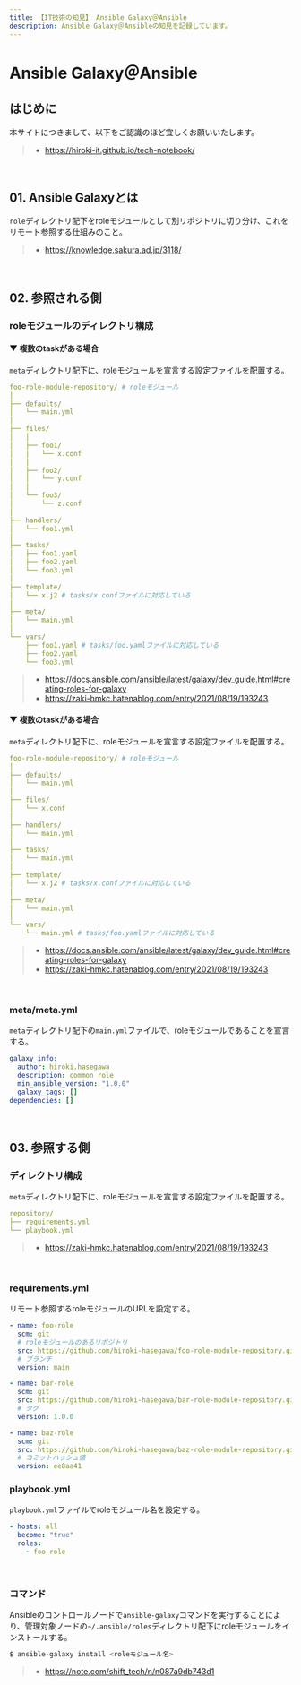 ```yaml
---
title: 【IT技術の知見】 Ansible Galaxy＠Ansible
description: Ansible Galaxy＠Ansibleの知見を記録しています。
---
```


# Ansible Galaxy＠Ansible

## はじめに

本サイトにつきまして、以下をご認識のほど宜しくお願いいたします。

> - https://hiroki-it.github.io/tech-notebook/

<br>

## 01. Ansible Galaxyとは

`role`ディレクトリ配下をroleモジュールとして別リポジトリに切り分け、これをリモート参照する仕組みのこと。

> - https://knowledge.sakura.ad.jp/3118/

<br>

## 02. 参照される側

### roleモジュールのディレクトリ構成

#### ▼ 複数のtaskがある場合

`meta`ディレクトリ配下に、roleモジュールを宣言する設定ファイルを配置する。

```yaml
foo-role-module-repository/ # roleモジュール
│
├── defaults/
│   └── main.yml
│
├── files/
│   │
│   ├── foo1/
│   │   └── x.conf
│   │
│   ├── foo2/
│   │   └── y.conf
│   │
│   └── foo3/
│       └── z.conf
│
├── handlers/
│   └── foo1.yml
│
├── tasks/
│   ├── foo1.yaml
│   ├── foo2.yaml
│   └── foo3.yml
│
├── template/
│   └── x.j2 # tasks/x.confファイルに対応している
│
├── meta/
│   └── main.yml
│
└── vars/
    ├── foo1.yaml # tasks/foo.yamlファイルに対応している
    ├── foo2.yaml
    └── foo3.yml
```

> - https://docs.ansible.com/ansible/latest/galaxy/dev_guide.html#creating-roles-for-galaxy
> - https://zaki-hmkc.hatenablog.com/entry/2021/08/19/193243

#### ▼ 複数のtaskがある場合

`meta`ディレクトリ配下に、roleモジュールを宣言する設定ファイルを配置する。

```yaml
foo-role-module-repository/ # roleモジュール
│
├── defaults/
│   └── main.yml
│
├── files/
│   └── x.conf
│
├── handlers/
│   └── main.yml
│
├── tasks/
│   └── main.yml
│
├── template/
│   └── x.j2 # tasks/x.confファイルに対応している
│
├── meta/
│   └── main.yml
│
└── vars/
    └── main.yml # tasks/foo.yamlファイルに対応している
```

> - https://docs.ansible.com/ansible/latest/galaxy/dev_guide.html#creating-roles-for-galaxy
> - https://zaki-hmkc.hatenablog.com/entry/2021/08/19/193243

<br>

### meta/meta.yml

`meta`ディレクトリ配下の`main.yml`ファイルで、roleモジュールであることを宣言する。

```yaml
galaxy_info:
  author: hiroki.hasegawa
  description: common role
  min_ansible_version: "1.0.0"
  galaxy_tags: []
dependencies: []
```

<br>

## 03. 参照する側

### ディレクトリ構成

`meta`ディレクトリ配下に、roleモジュールを宣言する設定ファイルを配置する。

```yaml
repository/
├── requirements.yml
└── playbook.yml
```

> - https://zaki-hmkc.hatenablog.com/entry/2021/08/19/193243

<br>

### requirements.yml

リモート参照するroleモジュールのURLを設定する。

```yaml
- name: foo-role
  scm: git
  # roleモジュールのあるリポジトリ
  src: https://github.com/hiroki-hasegawa/foo-role-module-repository.git
  # ブランチ
  version: main

- name: bar-role
  scm: git
  src: https://github.com/hiroki-hasegawa/bar-role-module-repository.git
  # タグ
  version: 1.0.0

- name: baz-role
  scm: git
  src: https://github.com/hiroki-hasegawa/baz-role-module-repository.git
  # コミットハッシュ値
  version: ee8aa41
```

### playbook.yml

`playbook.yml`ファイルでroleモジュール名を設定する。

```yaml
- hosts: all
  become: "true"
  roles:
    - foo-role
```

<br>

### コマンド

Ansibleのコントロールノードで`ansible-galaxy`コマンドを実行することにより、管理対象ノードの`~/.ansible/roles`ディレクトリ配下にroleモジュールをインストールする。

```bash
$ ansible-galaxy install <roleモジュール名>
```

> - https://note.com/shift_tech/n/n087a9db743d1

<br>
